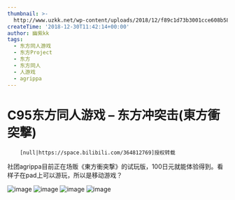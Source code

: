 ```yaml
---
thumbnail: >-
  http://www.uzkk.net/wp-content/uploads/2018/12/f89c1d73b3001cce608b58ece66e9909763576fd-825x480.jpg
createTime: '2018-12-30T11:42:14+00:00'
author: 幽紫kk
tags:
  - 东方同人游戏
  - 东方Project
  - 东方
  - 东方同人
  - 人游戏
  - agrippa
---
```


# C95东方同人游戏 – 东方冲突击(東方衝突撃)

		[null|https://space.bilibili.com/364812769]授权转载

社团agrippa目前正在场贩《東方衝突撃》的试玩版，100日元就能体验得到。看样子在pad上可以游玩，所以是移动游戏？

![image](http://www.uzkk.net/wp-content/uploads/2018/12/7c86e633d314adb474e05f0f4052d550987a53cf-768x1024.jpg) ![image](http://www.uzkk.net/wp-content/uploads/2018/12/39a51a8038b9dc98a6884e9b1b12d912683a52a6.jpg) ![image](http://www.uzkk.net/wp-content/uploads/2018/12/499095a4e2e15e3cc4d4ea25d550b4aec5a18b75-1024x1024.jpg) ![image](http://www.uzkk.net/wp-content/uploads/2018/12/f89c1d73b3001cce608b58ece66e9909763576fd.jpg)
